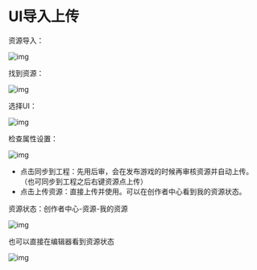 # UI导入上传

资源导入：

![img](https://arkimg.ark.online/1739961020206-6.png)

找到资源：

![img](https://arkimg.ark.online/1739961020206-1.png)

选择UI：

![img](https://arkimg.ark.online/1739961020206-2.png)

检查属性设置：

![img](https://arkimg.ark.online/1739961020206-3.png)

- 点击同步到工程：先用后审，会在发布游戏的时候再审核资源并自动上传。（也可同步到工程之后右键资源点上传）
- 点击上传资源：直接上传并使用。可以在创作者中心看到我的资源状态。

资源状态：创作者中心-资源-我的资源

![img](https://arkimg.ark.online/1739961020206-4.png)

也可以直接在编辑器看到资源状态

![img](https://arkimg.ark.online/1739961020206-5.png)

